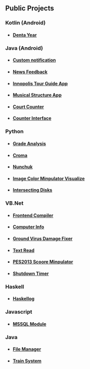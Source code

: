 ## Public Projects

### Kotlin (Android)
- #### [Denta Year](https://gitfront.io/r/S3L1M/6f46f45ec37b894808cd09987b997fe5d8dd0935/DentalYear/)

### Java (Android)
- #### [Custom notification](https://github.com/S3L1M/Custom-Notification)
- #### [News Feedback](https://github.com/S3L1M/News-Feed)
- #### [Innopolis Tour Guide App](https://github.com/S3L1M/Innopolis-Tour-Guide-App)
- #### [Musical Structure App](https://github.com/S3L1M/Musical-Structure-App)
- #### [Court Counter](https://github.com/S3L1M/CourtCounter)
- #### [Counter Interface](https://github.com/S3L1M/Counter-Interface)

### Python
- #### [Grade Analysis](https://github.com/S3L1M/Grade-Analysis)
- #### [Croma](https://github.com/S3L1M/Croma)
- #### [Nunchuk](https://github.com/S3L1M/Nunchuk)
- #### [Image Color Minpulator Visualize](https://github.com/S3L1M/Image-RGB-Ratio)
- #### [Intersecting Disks](https://github.com/S3L1M/Intersecting-Disks)

### VB.Net
- #### [Frontend Compiler](https://github.com/S3L1M/ElT3baneen-Compiler)
- #### [Computer Info](https://github.com/S3L1M/Computer-Info)
- #### [Ground Virus Damage Fixer](https://github.com/S3L1M/Ground-Damage-Fixer)
- #### [Text Read](https://github.com/S3L1M/Text-Reader)
- #### [PES2013 Scoore Minpulator](https://github.com/S3L1M/PES-2013-HK)
- #### [Shutdown Timer](https://github.com/S3L1M/Shutdown-Timer)

### Haskell
- #### [Haskellog](https://github.com/S3L1M/haskellog)

### Javascript
- #### [MSSQL Module](https://github.com/S3L1M/mssql-Module)

### Java
- #### [File Manager](https://github.com/S3L1M/FileManager)
- #### [Train System](https://github.com/S3L1M/Train-System)
